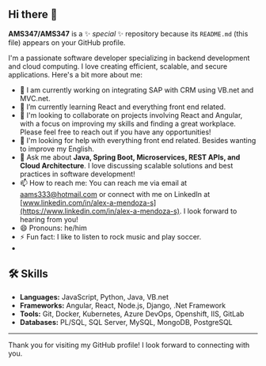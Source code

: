 ## Hi there 👋

**AMS347/AMS347** is a ✨ _special_ ✨ repository because its `README.md` (this file) appears on your GitHub profile.

I'm a passionate software developer specializing in backend development and cloud computing. I love creating efficient, scalable, and secure applications. Here's a bit more about me:

- 🔭 I am currently working on integrating SAP with CRM using VB.net and MVC.net.
- 🌱 I’m currently learning React and everything front end related.
- 👯 I'm looking to collaborate on projects involving React and Angular, with a focus on improving my skills and finding a great workplace. Please feel free to reach out if you have any opportunities! 
- 🤔 I'm looking for help with everything front end related. Besides wanting to improve my English.
- 💬 Ask me about **Java, Spring Boot, Microservices, REST APIs, and Cloud Architecture**. I love discussing scalable solutions and best practices in software development!
- 📫 How to reach me: You can reach me via email at [aams333@hotmail.com](mailto:aams333@hotmail.com) or connect with me on LinkedIn at [www.linkedin.com/in/alex-a-mendoza-s](https://www.linkedin.com/in/alex-a-mendoza-s). I look forward to hearing from you!
- 😄 Pronouns: he/him
- ⚡ Fun fact: I like to listen to rock music and play soccer.
- 

## 🛠️ Skills
- **Languages:** JavaScript, Python, Java, VB.net
- **Frameworks:** Angular, React, Node.js, Django, .Net Framework
- **Tools:** Git, Docker, Kubernetes, Azure DevOps, Openshift, IIS, GitLab
- **Databases:** PL/SQL, SQL Server, MySQL, MongoDB, PostgreSQL

---

Thank you for visiting my GitHub profile! I look forward to connecting with you.

